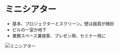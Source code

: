 
# ミニシアター

- 基本、プロジェクターとスクリーン。壁は画質が微妙
- ビルの一室か地下
- 業務スペース兼接客、プレゼン用、セミナー用に

![ミニシアター](https://user-images.githubusercontent.com/1782095/85257987-a9386080-b4a1-11ea-9a0e-d75cb7d2feb6.jpg)
